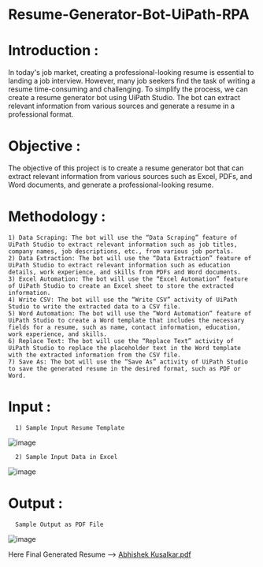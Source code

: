 # Resume-Generator-Bot-UiPath-RPA

# Introduction :
In today's job market, creating a professional-looking resume is essential to landing a job interview. However, many job seekers find the task of writing a resume time-consuming and challenging. To simplify the process, we can create a resume generator bot using UiPath Studio. The bot can extract relevant information from various sources and generate a resume in a professional format.

# Objective :

The objective of this project is to create a resume generator bot that can extract relevant information from various sources such as Excel, PDFs, and Word documents, and generate a professional-looking resume.

# Methodology :

    1) Data Scraping: The bot will use the “Data Scraping” feature of UiPath Studio to extract relevant information such as job titles, company names, job descriptions, etc., from various job portals.
    2) Data Extraction: The bot will use the “Data Extraction” feature of UiPath Studio to extract relevant information such as education details, work experience, and skills from PDFs and Word documents.
    3) Excel Automation: The bot will use the “Excel Automation” feature of UiPath Studio to create an Excel sheet to store the extracted information.
    4) Write CSV: The bot will use the “Write CSV” activity of UiPath Studio to write the extracted data to a CSV file.
    5) Word Automation: The bot will use the “Word Automation” feature of UiPath Studio to create a Word template that includes the necessary fields for a resume, such as name, contact information, education, work experience, and skills.
    6) Replace Text: The bot will use the “Replace Text” activity of UiPath Studio to replace the placeholder text in the Word template with the extracted information from the CSV file.
    7) Save As: The bot will use the “Save As” activity of UiPath Studio to save the generated resume in the desired format, such as PDF or Word.
    
# Input : 
      1) Sample Input Resume Template
  
  ![image](https://user-images.githubusercontent.com/113370126/236474853-a3c20331-1684-46c0-b355-46fbdb74d6fa.png)
  
      2) Sample Input Data in Excel
  
  ![image](https://user-images.githubusercontent.com/113370126/236476086-87d98d78-86d1-4731-a9b1-6ab575a0ca85.png)
  
  
  # Output :
    
      Sample Output as PDF File
    
  ![image](https://user-images.githubusercontent.com/113370126/236479520-0c2a5069-7212-4f20-bea2-83f1c272b90f.png)
  
  Here Final Generated Resume --> [Abhishek Kusalkar.pdf](https://github.com/Abhikar12/Resume-Generator-Bot-UiPath-RPA/files/11406976/Abhishek.Kusalkar.pdf)


    

  
  
  
  
  
  
  
  
  
  
  
